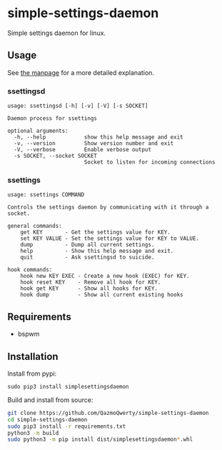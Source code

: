 # simple-settings-daemon

Simple settings daemon for linux.

## Usage

See [the manpage](docs/manpage.md) for a more detailed explanation.

### ssettingsd

```
usage: ssettingsd [-h] [-v] [-V] [-s SOCKET]

Daemon process for ssettings

optional arguments:
  -h, --help            show this help message and exit
  -v, --version         Show version number and exit
  -V, --verbose         Enable verbose output
  -s SOCKET, --socket SOCKET
                        Socket to listen for incoming connections
```

### ssettings

```
usage: ssettings COMMAND

Controls the settings daemon by communicating with it through a socket.

general commands:
    get KEY       - Get the settings value for KEY.
    set KEY VALUE - Set the settings value for KEY to VALUE.
    dump          - Dump all current settings.
    help          - Show this help message and exit.
    quit          - Ask ssettingsd to suicide.

hook commands:
    hook new KEY EXEC - Create a new hook (EXEC) for KEY.
    hook reset KEY    - Remove all hook for KEY.
    hook get KEY      - Show all hooks for KEY.
    hook dump         - Show all current existing hooks
```

## Requirements

* bspwm

## Installation

Install from pypi:

```
sudo pip3 install simplesettingsdaemon
```

Build and install from source:

```sh
git clone https://github.com/QazmoQwerty/simple-settings-daemon
cd simple-settings-daemon
sudo pip3 install -r requirements.txt
python3 -m build
sudo python3 -m pip install dist/simplesettingsdaemon*.whl
```